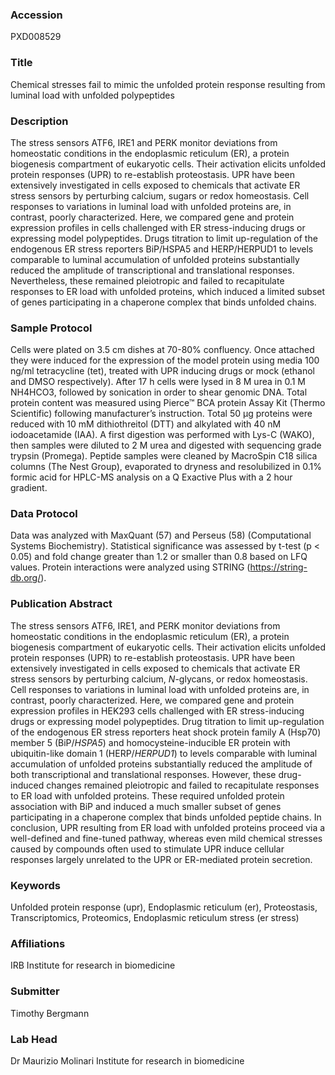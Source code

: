 ### Accession
PXD008529

### Title
Chemical stresses fail to mimic the unfolded protein response resulting from luminal load with unfolded polypeptides

### Description
The stress sensors ATF6, IRE1 and PERK monitor deviations from homeostatic conditions in the endoplasmic reticulum (ER), a protein biogenesis compartment of eukaryotic cells. Their activation elicits unfolded protein responses (UPR) to re-establish proteostasis. UPR have been extensively investigated in cells exposed to chemicals that activate ER stress sensors by perturbing calcium, sugars or redox homeostasis. Cell responses to variations in luminal load with unfolded proteins are, in contrast, poorly characterized. Here, we compared gene and protein expression profiles in cells challenged with ER stress-inducing drugs or expressing model polypeptides. Drugs titration to limit up-regulation of the endogenous ER stress reporters BiP/HSPA5 and HERP/HERPUD1 to levels comparable to luminal accumulation of unfolded proteins substantially reduced the amplitude of transcriptional and translational responses. Nevertheless, these remained pleiotropic and failed to recapitulate responses to ER load with unfolded proteins, which induced a limited subset of genes participating in a chaperone complex that binds unfolded chains.

### Sample Protocol
Cells were plated on 3.5 cm dishes at 70-80% confluency. Once attached they were induced for the expression of the model protein using media 100 ng/ml tetracycline (tet), treated with UPR inducing drugs or mock (ethanol and DMSO respectively). After 17 h cells were lysed in 8 M urea in 0.1 M NH4HCO3, followed by sonication in order to shear genomic DNA. Total protein content was measured using Pierce™ BCA protein Assay Kit (Thermo Scientific) following manufacturer’s instruction. Total 50 µg proteins were reduced with 10 mM dithiothreitol (DTT) and alkylated with 40 nM iodoacetamide (IAA). A first digestion was performed with Lys-C (WAKO), then samples were diluted to 2 M urea and digested with sequencing grade trypsin (Promega). Peptide samples were cleaned by MacroSpin C18 silica columns (The Nest Group), evaporated to dryness and resolubilized in 0.1% formic acid for HPLC-MS analysis on a Q Exactive Plus with a 2 hour gradient.

### Data Protocol
Data was analyzed with MaxQuant (57) and Perseus (58) (Computational Systems Biochemistry). Statistical significance was assessed by t-test (p < 0.05) and fold change greater than 1.2 or smaller than 0.8 based on LFQ values. Protein interactions were analyzed using STRING (https://string-db.org/).

### Publication Abstract
The stress sensors ATF6, IRE1, and PERK monitor deviations from homeostatic conditions in the endoplasmic reticulum (ER), a protein biogenesis compartment of eukaryotic cells. Their activation elicits unfolded protein responses (UPR) to re-establish proteostasis. UPR have been extensively investigated in cells exposed to chemicals that activate ER stress sensors by perturbing calcium, <i>N</i>-glycans, or redox homeostasis. Cell responses to variations in luminal load with unfolded proteins are, in contrast, poorly characterized. Here, we compared gene and protein expression profiles in HEK293 cells challenged with ER stress-inducing drugs or expressing model polypeptides. Drug titration to limit up-regulation of the endogenous ER stress reporters heat shock protein family A (Hsp70) member 5 (BiP/<i>HSPA5</i>) and homocysteine-inducible ER protein with ubiquitin-like domain 1 (HERP/<i>HERPUD1</i>) to levels comparable with luminal accumulation of unfolded proteins substantially reduced the amplitude of both transcriptional and translational responses. However, these drug-induced changes remained pleiotropic and failed to recapitulate responses to ER load with unfolded proteins. These required unfolded protein association with BiP and induced a much smaller subset of genes participating in a chaperone complex that binds unfolded peptide chains. In conclusion, UPR resulting from ER load with unfolded proteins proceed via a well-defined and fine-tuned pathway, whereas even mild chemical stresses caused by compounds often used to stimulate UPR induce cellular responses largely unrelated to the UPR or ER-mediated protein secretion.

### Keywords
Unfolded protein response (upr), Endoplasmic reticulum (er), Proteostasis, Transcriptomics, Proteomics, Endoplasmic reticulum stress (er stress)

### Affiliations
IRB
Institute for research in biomedicine

### Submitter
Timothy Bergmann

### Lab Head
Dr Maurizio Molinari
Institute for research in biomedicine


